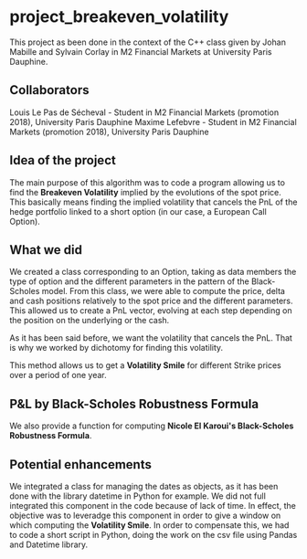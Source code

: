 # project_breakeven_volatility

This project as been done in the context of the C++ class given by Johan Mabille and Sylvain Corlay in M2 Financial Markets at University Paris Dauphine.

## Collaborators

Louis Le Pas de Sécheval - Student in M2 Financial Markets (promotion 2018), University Paris Dauphine
Maxime Lefebvre - Student in M2 Financial Markets (promotion 2018), University Paris Dauphine

## Idea of the project

The main purpose of this algorithm was to code a program allowing us to find the **Breakeven Volatility** implied by the evolutions of the spot price.
This basically means finding the implied volatility that cancels the PnL of the hedge portfolio linked to a short option (in our case, a European Call Option).

## What we did

We created a class corresponding to an Option, taking as data members the type of option and the different parameters in the pattern of the Black-Scholes model.
From this class, we were able to compute the price, delta and cash positions relatively to the spot price and the different parameters.
This allowed us to create a PnL vector, evolving at each step depending on the position on the underlying or the cash.

As it has been said before, we want the volatility that cancels the PnL. That is why we worked by dichotomy for finding this volatility.

This method allows us to get a **Volatility Smile** for different Strike prices over a period of one year.

## P&L by Black-Scholes Robustness Formula

We also provide a function for computing **Nicole El Karoui's Black-Scholes Robustness Formula**.

## Potential enhancements

We integrated a class for managing the dates as objects, as it has been done with the library datetime in Python for example.
We did not full integrated this component in the code because of lack of time. In effect, the objective was to leveradge this component in order to give a window on which computing the **Volatility Smile**.
In order to compensate this, we had to code a short script in Python, doing the work on the csv file using Pandas and Datetime library.
